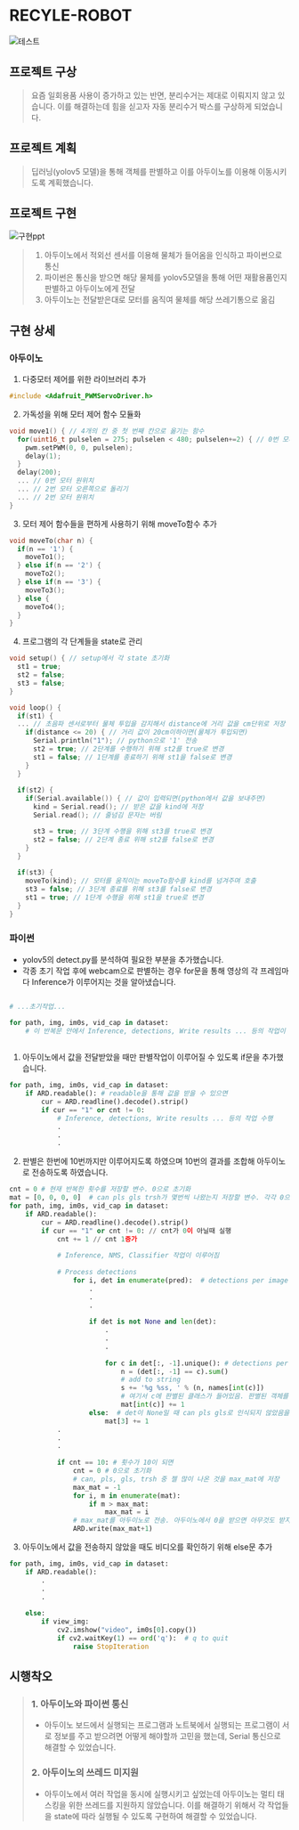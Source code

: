 # RECYLE-ROBOT

![테스트](https://user-images.githubusercontent.com/58541838/100490861-640c0f00-3162-11eb-957c-3499ebdd38a3.gif)

## 프로젝트 구상

> 요즘 일회용품 사용이 증가하고 있는 반면, 분리수거는 제대로 이뤄지지 않고 있습니다. 이를 해결하는데 힘을 싣고자 자동 분리수거 박스를 구상하게 되었습니다.

## 프로젝트 계획

> 딥러닝(yolov5 모델)을 통해 객체를 판별하고 이를 아두이노를 이용해 이동시키도록 계획했습니다.

## 프로젝트 구현

![구현ppt](https://user-images.githubusercontent.com/58541838/99402841-2373f080-292d-11eb-8cdf-6f42bfa134ff.png)

> 1. 아두이노에서 적외선 센서를 이용해 물체가 들어옴을 인식하고 파이썬으로 통신
> 2. 파이썬은 통신을 받으면 해당 물체를 yolov5모델을 통해 어떤 재활용품인지 판별하고 아두이노에게 전달
> 3. 아두이노는 전달받은대로 모터를 움직여 물체를 해당 쓰레기통으로 옮김

## 구현 상세

### 아두이노
1. 다중모터 제어를 위한 라이브러리 추가
``` c
#include <Adafruit_PWMServoDriver.h>

```
2. 가독성을 위해 모터 제어 함수 모듈화
``` c
void move1() { // 4개의 칸 중 첫 번째 칸으로 옮기는 함수
  for(uint16_t pulselen = 275; pulselen < 480; pulselen+=2) { // 0번 모터 오른쪽으로 돌리기
    pwm.setPWM(0, 0, pulselen);
    delay(1);
  }
  delay(200);
  ... // 0번 모터 원위치
  ... // 2번 모터 오른쪽으로 돌리기
  ... // 2번 모터 원위치
}
```
3. 모터 제어 함수들을 편하게 사용하기 위해 moveTo함수 추가
``` c
void moveTo(char n) {
  if(n == '1') {
    moveTo1();
  } else if(n == '2') {
    moveTo2();
  } else if(n == '3') {
    moveTo3();
  } else {
    moveTo4();
  }
}
```
4. 프로그램의 각 단계들을 state로 관리
``` c
void setup() { // setup에서 각 state 초기화
  st1 = true;
  st2 = false;
  st3 = false;
}

void loop() {
  if(st1) {
  ... // 초음파 센서로부터 물체 투입을 감지해서 distance에 거리 값을 cm단위로 저장
    if(distance <= 20) { // 거리 값이 20cm이하이면(물체가 투입되면)
      Serial.println("1"); // python으로 '1' 전송
      st2 = true; // 2단계를 수행하기 위해 st2를 true로 변경
      st1 = false; // 1단계를 종료하기 위해 st1을 false로 변경
    }
  }
  
  if(st2) {
    if(Serial.available()) { // 값이 입력되면(python에서 값을 보내주면)
      kind = Serial.read(); // 받은 값을 kind에 저장
      Serial.read(); // 줄넘김 문자는 버림

      st3 = true; // 3단계 수행을 위해 st3를 true로 변경
      st2 = false; // 2단계 종료 위해 st2를 false로 변경
    }
  }
  
  if(st3) {
    moveTo(kind); // 모터를 움직이는 moveTo함수를 kind를 넘겨주며 호출
    st3 = false; // 3단계 종료를 위해 st3를 false로 변경
    st1 = true; // 1단계 수행을 위해 st1을 true로 변경
  }
}
```

### 파이썬
* yolov5의 detect.py를 분석하여 필요한 부분을 추가했습니다.
* 각종 초기 작업 후에 webcam으로 판별하는 경우 for문을 통해 영상의 각 프레임마다 Inference가 이루어지는 것을 알아냈습니다.
``` python

# ...초기작업...

for path, img, im0s, vid_cap in dataset:
    # 이 반복문 안에서 Inference, detections, Write results ... 등의 작업이 이루어짐
  
```
1. 아두이노에서 값을 전달받았을 때만 판별작업이 이루어질 수 있도록 if문을 추가했습니다.
``` python
for path, img, im0s, vid_cap in dataset:
    if ARD.readable(): # readable을 통해 값을 받을 수 있으면
        cur = ARD.readline().decode().strip()
        if cur == "1" or cnt != 0:
            # Inference, detections, Write results ... 등의 작업 수행
            .
            .
            .
```
2. 판별은 한번에 10번까지만 이루어지도록 하였으며 10번의 결과를 조합해 아두이노로 전송하도록 하였습니다.
``` python
cnt = 0 # 현재 반복한 횟수를 저장할 변수. 0으로 초기화
mat = [0, 0, 0, 0]  # can pls gls trsh가 몇번씩 나왔는지 저장할 변수. 각각 0으로 초기화
for path, img, im0s, vid_cap in dataset:
    if ARD.readable():
        cur = ARD.readline().decode().strip()
        if cur == "1" or cnt != 0: // cnt가 0이 아닐때 실행
            cnt += 1 // cnt 1증가
            
            # Inference, NMS, Classifier 작업이 이루어짐
            
            # Process detections
                for i, det in enumerate(pred):  # detections per image                 
                    .
                    .
                    .
                    
                    if det is not None and len(det):
                        .
                        .
                        .
                        
                        for c in det[:, -1].unique(): # detections per class
                            n = (det[:, -1] == c).sum()
                            # add to string
                            s += '%g %ss, ' % (n, names[int(c)])
                            # 여기서 c에 판별된 클래스가 들어있음. 판별된 객체를 mat[int(c)]에 추가해줌
                            mat[int(c)] += 1
                    else:  # det이 None일 때 can pls gls로 인식되지 않았음을 의미하므로 trsh 1 증가
                        mat[3] += 1    
            .
            .
            .
            
            if cnt == 10: # 횟수가 10이 되면
                cnt = 0 # 0으로 초기화
                # can, pls, gls, trsh 중 젤 많이 나온 것을 max_mat에 저장
                max_mat = -1
                for i, m in enumerate(mat):
                    if m > max_mat:
                        max_mat = i
                # max_mat를 아두이노로 전송. 아두이노에서 0을 받으면 아무것도 받지 않았다고 인식되어 1을 더하여 전송
                ARD.write(max_mat+1)
```
3. 아두이노에서 값을 전송하지 않았을 때도 비디오를 확인하기 위해 else문 추가
``` python
for path, img, im0s, vid_cap in dataset:
    if ARD.readable():
        .
        .
        .
        
    else:
        if view_img:
            cv2.imshow("video", im0s[0].copy())
            if cv2.waitKey(1) == ord('q'):  # q to quit
                raise StopIteration
```

## 시행착오

> ### 1. 아두이노와 파이썬 통신
>
> * 아두이노 보드에서 실행되는 프로그램과 노트북에서 실행되는 프로그램이 서로 정보를 주고 받으려면 어떻게 해야할까 고민을 했는데, Serial 통신으로 해결할 수 있었습니다.
>
> ### 2. 아두이노의 쓰레드 미지원
>
> * 아두이노에서 여러 작업을 동시에 실행시키고 싶었는데 아두이노는 멀티 태스킹을 위한 쓰레드를 지원하지 않았습니다. 이를 해결하기 위해서 각 작업들을 state에 따라 실행될 수 있도록 구현하여 해결할 수 있었습니다.
